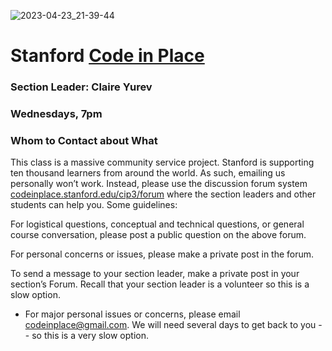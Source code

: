 ![2023-04-23_21-39-44](https://user-images.githubusercontent.com/61437734/233901667-db63e39b-05b4-4ffc-adeb-446e6166cf89.png)

# Stanford [Code in Place](https://codeinplace.stanford.edu/cip3/)
### Section Leader: Claire Yurev
### Wednesdays, 7pm

### Whom to Contact about What

This class is a massive community service project. Stanford is supporting ten thousand learners from around the world. As such, emailing us personally won’t work. Instead, please use the discussion forum system [codeinplace.stanford.edu/cip3/forum](https://codeinplace.stanford.edu/cip3/) where the section leaders and other students can help you. Some guidelines:

For logistical questions, conceptual and technical questions, or general course conversation, please post a public question on the above forum.

For personal concerns or issues, please make a private post in the forum.

To send a message to your section leader, make a private post in your section’s Forum. Recall that your section leader is a volunteer so this is a slow option.

- For major personal issues or concerns, please email codeinplace@gmail.com. We will need several days to get back to you -- so this is a very slow option.
